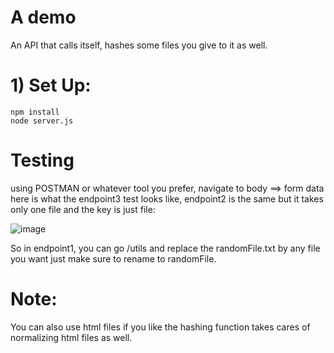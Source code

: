 
# A demo


An API that calls itself, hashes some files you give to it as well.

# 1) Set Up:

```
npm install
node server.js
```

# Testing

using POSTMAN or whatever tool you prefer, navigate to body ==> form data here is what the endpoint3 test looks like, endpoint2 is the same but it takes only one file and the key is just file:

![image](https://github.com/Ahmedouu/APIFun/assets/33392644/fe6f13ab-3802-426c-9391-503fedeff0da)


So in endpoint1, you can go /utils and replace the randomFile.txt by any file you want just make sure to rename to randomFile. 


# Note:

You can also use html files if you like the hashing function takes cares of normalizing html files as well.
